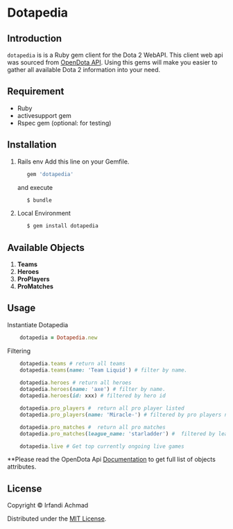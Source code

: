 # Dotapedia

## Introduction
`dotapedia` is is a Ruby gem client for the Dota 2 WebAPI. This client web api was sourced from [OpenDota API](https://docs.opendota.com/). Using this gems will make you easier to gather all available Dota 2 information into your need.

## Requirement
- Ruby
- activesupport gem
- Rspec gem (optional: for testing)
## Installation
 1. Rails env
    Add this line on your Gemfile.
    ```ruby
       gem 'dotapedia'
    ``` 
    and execute
    ```ruby
       $ bundle
    ```
2. Local Environment
   ```ruby
      $ gem install dotapedia
    ```
   
## Available Objects
1. **Teams**
2. **Heroes**
3. **ProPlayers**
4. **ProMatches**

## Usage
Instantiate Dotapedia
```ruby
    dotapedia = Dotapedia.new
```
Filtering
```ruby
    dotapedia.teams # return all teams
    dotapedia.teams(name: 'Team Liquid') # filter by name.
    
    dotapedia.heroes # return all heroes
    dotapedia.heroes(name: 'axe') # filter by name.
    dotapedia.heroes(id: xxx) # filtered by hero id

    dotapedia.pro_players #  return all pro player listed
    dotapedia.pro_players(name: 'Miracle-') # filtered by pro players name

    dotapedia.pro_matches #  return all pro matches
    dotapedia.pro_matches(league_name: 'starladder') #  filtered by league name

    dotapedia.live # Get top currently ongoing live games
```

**Please read the OpenDota Api [Documentation](https://docs.opendota.com/) to get full list  of objects attributes.

## License

Copyright © Irfandi Achmad

Distributed under the [MIT License](http://www.opensource.org/licenses/MIT).
